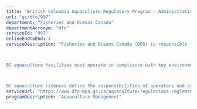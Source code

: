 ```yaml
---
title: "British Columbia Aquaculture Regulatory Program - Administrative Changes"
url: "gc/dfo/997"
department: "Fisheries and Oceans Canada"
departmentAcronym: "dfo"
serviceId: "997"
onlineEndtoEnd: 1
serviceDescription: "Fisheries and Oceans Canada (DFO) is responsible for issuing BC aquaculture licences for marine finfish, shellfish, freshwater (or land-based) and enhancement operations. 



BC aquaculture facilities must operate in compliance with key environmental and health legislation such as the Health of Animals Act, Food and Drugs Act, and Species at Risk Act. 



BC aquaculture licences define the responsibilities of operators and assure processors and consumers that they are buying seafood from a licensed facility."
serviceUrl: "https://www.dfo-mpo.gc.ca/aquaculture/regulations-reglements-eng.html"
programDescription: "Aquaculture Management"
---
```

